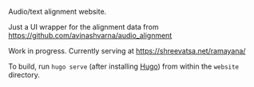 Audio/text alignment website.

Just a UI wrapper for the alignment data from https://github.com/avinashvarna/audio_alignment

Work in progress. Currently serving at https://shreevatsa.net/ramayana/

To build, run `hugo serve` (after installing [Hugo](https://gohugo.io/)) from within the `website` directory.
